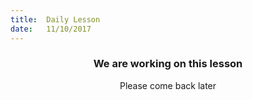 ```yaml
---
title:  Daily Lesson
date:   11/10/2017
---
```


### <center>We are working on this lesson</center>
<center>Please come back later</center>